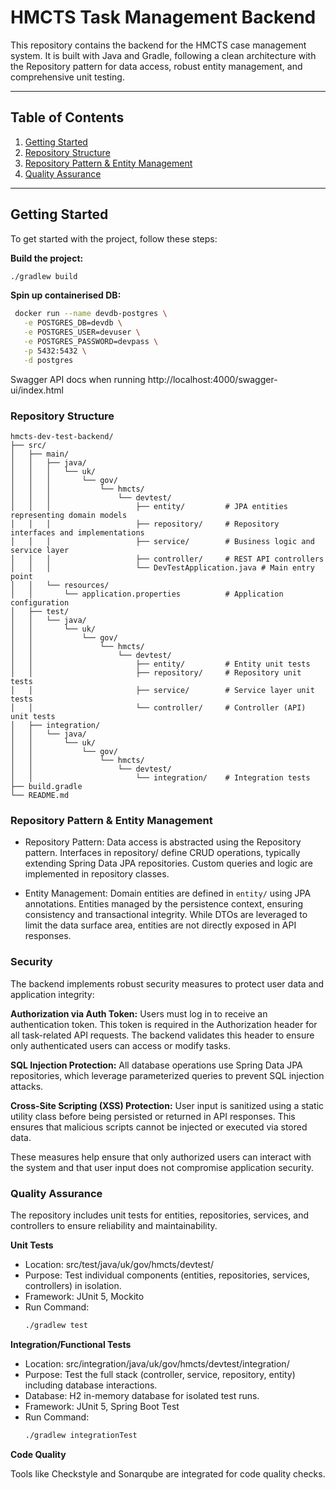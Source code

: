# HMCTS Task Management Backend

This repository contains the backend for the HMCTS case management system. It is built with Java and Gradle, following a clean architecture with the Repository pattern for data access, robust entity management, and comprehensive unit testing.

---

## Table of Contents

1. [Getting Started](#getting-started)
2. [Repository Structure](#repository-structure)
3. [Repository Pattern & Entity Management](#repository-pattern--entity-management)
4. [Quality Assurance](#quality-assurance)

---

## Getting Started

To get started with the project, follow these steps:

**Build the project:**
   ```bash
   ./gradlew build
   ```

**Spin up containerised DB:**
   ```bash
    docker run --name devdb-postgres \
      -e POSTGRES_DB=devdb \
      -e POSTGRES_USER=devuser \
      -e POSTGRES_PASSWORD=devpass \
      -p 5432:5432 \
      -d postgres
   ```

Swagger API docs when running http://localhost:4000/swagger-ui/index.html

### Repository Structure

```
hmcts-dev-test-backend/
├── src/
│   ├── main/
│   │   ├── java/
│   │   │   └── uk/
│   │   │       └── gov/
│   │   │           └── hmcts/
│   │   │               └── devtest/
│   │   │                   ├── entity/         # JPA entities representing domain models
│   │   │                   ├── repository/     # Repository interfaces and implementations
│   │   │                   ├── service/        # Business logic and service layer
│   │   │                   ├── controller/     # REST API controllers
│   │   │                   └── DevTestApplication.java # Main entry point
│   │   └── resources/
│   │       └── application.properties          # Application configuration
│   ├── test/
│   │   └── java/
│   │       └── uk/
│   │           └── gov/
│   │               └── hmcts/
│   │                   └── devtest/
│   │                       ├── entity/         # Entity unit tests
│   │                       ├── repository/     # Repository unit tests
│   │                       ├── service/        # Service layer unit tests
│   │                       └── controller/     # Controller (API) unit tests
│   ├── integration/
│   │   └── java/
│   │       └── uk/
│   │           └── gov/
│   │               └── hmcts/
│   │                   └── devtest/
│   │                       └── integration/    # Integration tests
├── build.gradle
└── README.md
```

### Repository Pattern & Entity Management
- Repository Pattern:
Data access is abstracted using the Repository pattern. Interfaces in repository/ define CRUD operations, typically extending Spring Data JPA repositories. Custom queries and logic are implemented in repository classes.

- Entity Management:
Domain entities are defined in `entity/` using JPA annotations. Entities managed by the persistence context, ensuring consistency and transactional integrity.
While DTOs are leveraged to limit the data surface area, entities are not directly exposed in API responses.

### Security

The backend implements robust security measures to protect user data and application integrity:

**Authorization via Auth Token:**
Users must log in to receive an authentication token. This token is required in the Authorization header for all task-related API requests. The backend validates this header to ensure only authenticated users can access or modify tasks.

**SQL Injection Protection:**
All database operations use Spring Data JPA repositories, which leverage parameterized queries to prevent SQL injection attacks.

**Cross-Site Scripting (XSS) Protection:**
User input is sanitized using a static utility class before being persisted or returned in API responses. This ensures that malicious scripts cannot be injected or executed via stored data.

These measures help ensure that only authorized users can interact with the system and that user input does not compromise application security.

### Quality Assurance
The repository includes unit tests for entities, repositories, services, and controllers to ensure reliability and maintainability.

**Unit Tests**
- Location: src/test/java/uk/gov/hmcts/devtest/
- Purpose: Test individual components (entities, repositories, services, controllers) in isolation.
- Framework: JUnit 5, Mockito
- Run Command:
  ```bash
  ./gradlew test
  ```

**Integration/Functional Tests**
- Location: src/integration/java/uk/gov/hmcts/devtest/integration/
- Purpose: Test the full stack (controller, service, repository, entity) including database interactions.
- Database: H2 in-memory database for isolated test runs.
- Framework: JUnit 5, Spring Boot Test
- Run Command:
  ```bash
  ./gradlew integrationTest

**Code Quality**

Tools like Checkstyle and Sonarqube are integrated for code quality checks.

